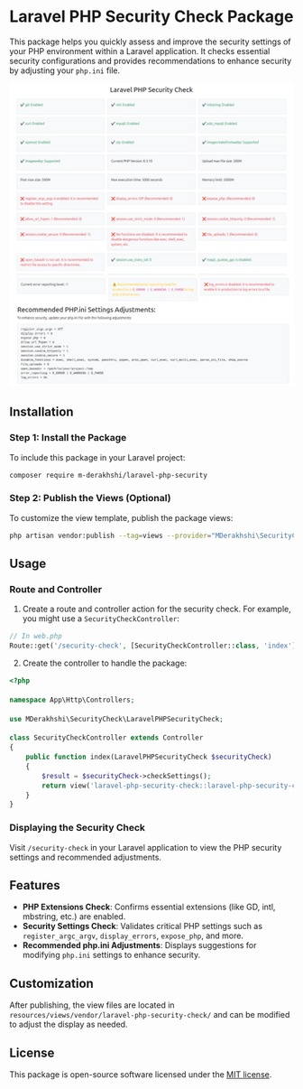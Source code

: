 # Laravel PHP Security Check Package

This package helps you quickly assess and improve the security settings of your PHP environment within a Laravel application. It checks essential security configurations and provides recommendations to enhance security by adjusting your `php.ini` file.

![Security Check Example](docs/example.png)
![recommended way to fix](docs/recommended.png)

## Installation

### Step 1: Install the Package

To include this package in your Laravel project:

```bash
composer require m-derakhshi/laravel-php-security
```

### Step 2: Publish the Views (Optional)

To customize the view template, publish the package views:

```bash
php artisan vendor:publish --tag=views --provider="MDerakhshi\SecurityCheck\LaravelPHPSecurityServiceProvider"
```

## Usage

### Route and Controller

1. Create a route and controller action for the security check. For example, you might use a `SecurityCheckController`:

```php
// In web.php
Route::get('/security-check', [SecurityCheckController::class, 'index']);
```

2. Create the controller to handle the package:

```php
<?php

namespace App\Http\Controllers;

use MDerakhshi\SecurityCheck\LaravelPHPSecurityCheck;

class SecurityCheckController extends Controller
{
    public function index(LaravelPHPSecurityCheck $securityCheck)
    {
        $result = $securityCheck->checkSettings();
        return view('laravel-php-security-check::laravel-php-security-check', $result);
    }
}
```

### Displaying the Security Check

Visit `/security-check` in your Laravel application to view the PHP security settings and recommended adjustments.

## Features

- **PHP Extensions Check**: Confirms essential extensions (like GD, intl, mbstring, etc.) are enabled.
- **Security Settings Check**: Validates critical PHP settings such as `register_argc_argv`, `display_errors`, `expose_php`, and more.
- **Recommended php.ini Adjustments**: Displays suggestions for modifying `php.ini` settings to enhance security.

## Customization

After publishing, the view files are located in `resources/views/vendor/laravel-php-security-check/` and can be modified to adjust the display as needed.

## License

This package is open-source software licensed under the [MIT license](https://opensource.org/licenses/MIT).
